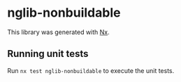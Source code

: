 # nglib-nonbuildable

This library was generated with [Nx](https://nx.dev).

## Running unit tests

Run `nx test nglib-nonbuildable` to execute the unit tests.
